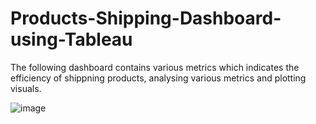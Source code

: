 # Products-Shipping-Dashboard-using-Tableau

The following dashboard contains various metrics which indicates the efficiency of shippning products, analysing various metrics and plotting visuals. 

![image](https://user-images.githubusercontent.com/62066175/196894239-decd7c79-e16c-4225-861a-62d499d04beb.png)
